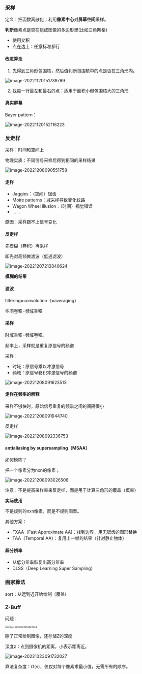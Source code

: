 ### 采样

定义：把函数离散化；利用**像素中心**对**屏幕空间**采样。

**判断**像素点是否在组成图像的多边形里(比如三角网格)

- 使用叉积
- 点在边上：任意标准都行

#### 改进算法

1. 先得到三角形包围核，然后值判断包围核中的点是否在三角形内。

![image-20221120151739769](imags/image-20221120151739769.png)

2. 找每一行最左和最右的点：适用于面积小但包围核大的三角形

#### 真实屏幕

Bayer pattern：

![image-20221120152116223](imags/image-20221120152116223.png)

### 反走样

采样：时间和空间上

物理实质：不同信号采样后得到相同的采样结果

![image-20221208090551758](imags/image-20221208090551758.png)

#### 走样

- Jaggies：（空间）锯齿
- Moire patterns：减采样导致变化纹路
- Wagon Wheel illusion：（时间）视觉错误
- ……

原因：采样跟不上信号变化

#### 反走样

先模糊（卷积）再采样

即先对高频做滤波（低通滤波）

![image-20221207213840624](imags/image-20221207213840624.png)

**模糊的结果**

#### 滤波

filtering=convolution（=averaging）

空间卷积=频域乘积

#### 采样

时域乘积=频域卷积。

频率上，采样就是重复原信号的频谱

采样：

- 时域：原信号乘以冲激信号
- 频域：原信号卷积冲激信号的频谱

![image-20221208091623513](imags/image-20221208091623513.png)

#### 走样在频率的解释

采样不够快时，原始信号重复的频谱之间的间隔很小

![image-20221208091944740](imags/image-20221208091944740.png)

反走样

![image-20221208092336753](imags/image-20221208092336753.png)

#### antialiasing by supersampling（MSAA）

如何模糊？

把一个像素分为nxn的像素；

![image-20221208093026508](imags/image-20221208093026508.png)

注意：不是提高采样率来反走样，而是用于计算三角形的覆盖（概率）

**实际使用**

不是规则的nxn像素，而是不规则图案。

其他方案：

- FXAA（Fast Approximate AA)：找到边界，用无锯齿的图形替换
- TAA（Temporal AA）：复用上一帧的结果（针对静止物体）

#### 超分辨率

- 从低分辨率恢复出高分辨率
- DLSS（Deep Learning Super Sampling）

### 画家算法

sort：从远到近开始绘制（覆盖）

### Z-Buff

问题：

<img src="imags/image-20221023092823034.png" alt="image-20221023092823034" style="zoom:50%;" />

除了正常绘制图像，还存储Z的深度

深度z：点到摄像机的距离，小表示距离近。

![image-20221023091732027](imags/image-20221023091732027.png)

算法复杂度：$O(n)$，仅仅对每个像素求最小值，无需所有的顺序。

